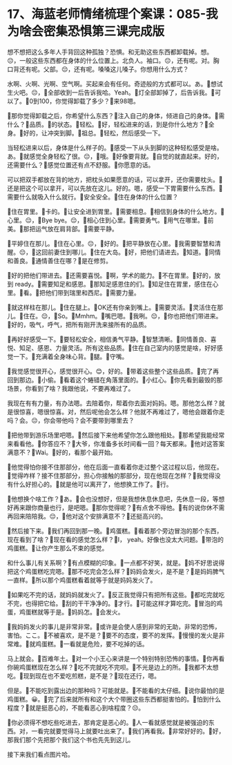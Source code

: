# 17、海蓝老师情绪梳理个案课：085-我为啥会密集恐惧第三课完成版

想不想把这么多年人手背回这种孤独？恐惧。和无助这些东西都卸载掉。想。😔，一般这些东西都在身体的什么位置上。北负人。袖口。😔，还有呢。对。胸口背还有呢。父部。😔，还有呢。嗓嗓这儿嗓子。你想用什么方式？

水啊、火啊、光啊、空气啊。买起来会有任何。奇迹般的方式都可以。あ。🎼想试生火吧。😔，🎼全部收到一后告诉我哈。Yeah。🎼灯全部卸掉了，后告诉我。🎼可以了。🎼0到100，你觉得卸载了多少？🎼来98嗯。

🎼那你觉得卸载之后，你希望什么东西？🎼注入自己的身体，倾进自己的身体。🎼需什么？🎼品质。🎼的状态。🎼轻松。🎼好，轻松进来的话，到是你什么地方？🎼全身。🎼好的，让冲突到脚。🎼祖总。🎼轻松，然后感受一下。

当轻松进来以后，身体是什么样子的。🎼感受一下从头到脚的这种轻松感受是啥。あ。🎼就感觉全身轻松了很。😔，🎼哦。🎼好像要背就。🎼自觉的就直起来。好的，还需要什么？🎼感觉位置还有点不舒服。🎼你愿意的话。

可以把双手都放在背的地方，把枕头如果愿意的话，可以拿开，还你需要枕头。🎼还是把这个可以拿开，可以先放在这儿。好的。嗯，感受一下胃需要什么东西。🎼需要什么就吸入什么就行。🎼安全安全。🎼住在身体的什么位置？

🎼住在胃里。🎼卡的。🎼让安全进到胃里。🎼需要相息。🎼相信到身体的什么地方。🎼心里。😔，🎼Bye bye。😔，🎼相心住到心里。🎼需要勇气。🎼用气在哪里。🎼前美。🎼那把运气放在肩背部。🎼需要平静。

🎼平婷住在那儿。🎼住在心里。😔，🎼好的。🎼把平静放在心里。🎼我需要智慧和清醒。😔，🎼这回前妻住到哪儿。🎼住在大岛。🎼好，把他们请进去。🎼知道。🎼同情和善良。🎼通情善住在哪？🎼是在修剪。

🎼好的把他们带进去。🎼还需要喜悦。🎼啊，学术的能力。🎼不在胃里。🎼好的，放到 ready。🎼需要知足和感恩。🎼那知足感恩住的们。🎼知足住在胃里，感住在心里。🎼看。🎼把他们带到瑞里和西尼。🎼需要力量。

🎼就这样柱在那儿。🎼住在腿上。🎼OK还有你亲到嘴上。🎼需要灵活。🎼灵活住在那儿。🎼住在。😔，🎼So。🎼Mmhm。🎼嘴巴嗯。🎼我咧。😔，🎼你也把他们带进来。🎼好的，吸气，呼气，把所有刚开洗来接所有的品质。

🎼再好好感受一下。🎼要轻松安全，相信勇气平静。🎼智慧清晰。🎼同情善良、喜悦、知足、感恩、力量灵活。所有这些品质。🎼住在自己室内的感觉是啥，好好感觉一下。🎼充满着全身味心背。🎼腿。🎼守嘴。

🎼我觉感觉很开心，感觉很开心。😊，好的。🎼带着这些整个这些品质。🎼完了再回到那边。🎼小偷。🎼看着这个蜷错在角落里面的。🎼小红心。🎼你先看到最毁的那场景，你看到了啥？我跟他说，不要再难过了。

我现在有有力量，有办法嗯。去陪着你，帮着你去面对妈妈。嗯。那他怎么样？就是很惊喜，嗯很惊喜。对，然后呢他会怎么样？他就不再难过了，嗯他会跟着你走吗？会。😔，你会带他吗？会不要带到哪里去？

🎼把他带到游乐场里吧嗯。🎼然后接下来他希望你怎么跟他相处。🎼那希望我能经常来看看他。🎼你答应不？🎼大爷，你准备多长时间看一回？每天都来。🎼他对这答案满意不？🎼Wai。🎼好的，看那个最开始。

🎼他觉得怕你接不住那部分，他在后面一直看着你走过整个这过程以后，他现在。🎼觉得咋样？接不住那部分，担心你接触的那部分，现在他现在怎样？🎼我觉得没有什么好担心的。🎼就是他可以离开了，他想换工作了。🎼行。

🎼他想换个啥工作？🎼あ。🎼会也没想好，但是我想休息休息吧，先休息一段，等想好再来跟你商量也行，是吧嗯。🎼那你觉得呢？🎼有点舍不得他。🎼有的说你休不需再回来陪陪我。😔，🎼他对这个安排满意不？🎼还挺高兴的。

🎼然后接下来。🎼我们再回到那一晚。🎼鸡蛋糕。🎼看着那个旁边冒泡的那个东西，现在看到了啥？🎼现在看的感觉怎么样？🎼I， yeah。好像也没太大问题。🎼带泡的鸡蛋糕。🎼让你产生那么不束的感觉。

和什么事儿有关系啊？🎼有点模糊的印象。🎼一点都不好笑，就是。🎼妈不好思说得把这个鸡蛋糕吃完嗯。🎼那不吃完会怎么样？🎼妈妈会发火，是不是？🎼是妈妈脾气一直样。🎼所以那个鸡蛋糕看着就等于就是妈妈发火了。

🎼如果吃不完的话，就妈妈就发火了。🎼反正我觉得只有把所有这些。🎼都吃完就吃不完，也得把它给。🎼刮的干干净净的。🎼才行。🎼可能这样才算吃完。🎼冒泡的鸡蛋，鸡蛋糕就等于是。🎼妈妈怎。🎼会发火。

🎼我妈妈发火的事儿是非常非常。🎼或许是会使人感到非常的无助，非常的恐怖，害怕。ここ。🎼不被喜欢，是不是？🎼要不的态度，要不的发挥。🎼慢慢的发火是非常难。🎼就鸡蛋糕。🎼一看就是危险，要不吃掉的话。

马上就会。🎼百难年土。🎼对一个小王心来讲是一个特别特别恐怖的事情。🎼你再看你碗鸡蛋糕现在怎么样？🎼吃不完就吃不完呗。🎼不光是边上的所。🎼我都不太想吃。🎼现到现在也不爱吃煎糕，是不是？🎼现在还行，嗯。

但是。🎼不能吃到露出边的那种吗？可能就是。🎼不能看的太仔细。🎼说你最怕的是鸡蛋糕。😀。🎼完了后来就所有和这个大个带圈这些东西都挺害怕的。🎼怕到什么程度？🎼就是挺恶心的，不能看恶心到啥程度？😔。

🎼你必须得不想吃些吃进去，那肯定是恶心的。🎼人一看就感觉就是被强迫的东西。对，一看完就要觉得马上就要吐出来了。🎼我们再看我。🎼非常好好的。🎼好，那我们那个先把那个我们这个书也先先到这儿。

接下来我们看点图片哈。